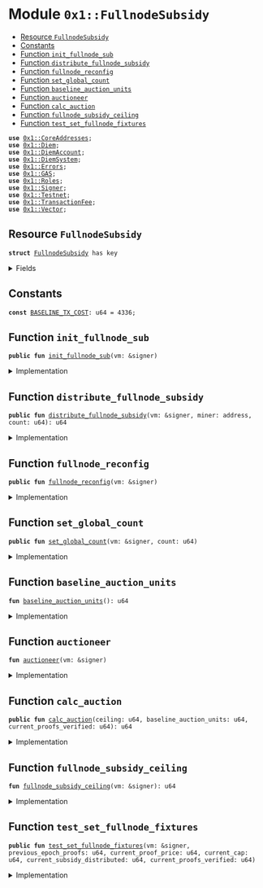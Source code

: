 
<a name="0x1_FullnodeSubsidy"></a>

# Module `0x1::FullnodeSubsidy`



-  [Resource `FullnodeSubsidy`](#0x1_FullnodeSubsidy_FullnodeSubsidy)
-  [Constants](#@Constants_0)
-  [Function `init_fullnode_sub`](#0x1_FullnodeSubsidy_init_fullnode_sub)
-  [Function `distribute_fullnode_subsidy`](#0x1_FullnodeSubsidy_distribute_fullnode_subsidy)
-  [Function `fullnode_reconfig`](#0x1_FullnodeSubsidy_fullnode_reconfig)
-  [Function `set_global_count`](#0x1_FullnodeSubsidy_set_global_count)
-  [Function `baseline_auction_units`](#0x1_FullnodeSubsidy_baseline_auction_units)
-  [Function `auctioneer`](#0x1_FullnodeSubsidy_auctioneer)
-  [Function `calc_auction`](#0x1_FullnodeSubsidy_calc_auction)
-  [Function `fullnode_subsidy_ceiling`](#0x1_FullnodeSubsidy_fullnode_subsidy_ceiling)
-  [Function `test_set_fullnode_fixtures`](#0x1_FullnodeSubsidy_test_set_fullnode_fixtures)


<pre><code><b>use</b> <a href="CoreAddresses.md#0x1_CoreAddresses">0x1::CoreAddresses</a>;
<b>use</b> <a href="Diem.md#0x1_Diem">0x1::Diem</a>;
<b>use</b> <a href="DiemAccount.md#0x1_DiemAccount">0x1::DiemAccount</a>;
<b>use</b> <a href="DiemSystem.md#0x1_DiemSystem">0x1::DiemSystem</a>;
<b>use</b> <a href="../../../../../../move-stdlib/docs/Errors.md#0x1_Errors">0x1::Errors</a>;
<b>use</b> <a href="GAS.md#0x1_GAS">0x1::GAS</a>;
<b>use</b> <a href="Roles.md#0x1_Roles">0x1::Roles</a>;
<b>use</b> <a href="../../../../../../move-stdlib/docs/Signer.md#0x1_Signer">0x1::Signer</a>;
<b>use</b> <a href="Testnet.md#0x1_Testnet">0x1::Testnet</a>;
<b>use</b> <a href="TransactionFee.md#0x1_TransactionFee">0x1::TransactionFee</a>;
<b>use</b> <a href="../../../../../../move-stdlib/docs/Vector.md#0x1_Vector">0x1::Vector</a>;
</code></pre>



<a name="0x1_FullnodeSubsidy_FullnodeSubsidy"></a>

## Resource `FullnodeSubsidy`



<pre><code><b>struct</b> <a href="FullnodeSubsidy.md#0x1_FullnodeSubsidy">FullnodeSubsidy</a> has key
</code></pre>



<details>
<summary>Fields</summary>


<dl>
<dt>
<code>previous_epoch_proofs: u64</code>
</dt>
<dd>

</dd>
<dt>
<code>current_proof_price: u64</code>
</dt>
<dd>

</dd>
<dt>
<code>current_cap: u64</code>
</dt>
<dd>

</dd>
<dt>
<code>current_subsidy_distributed: u64</code>
</dt>
<dd>

</dd>
<dt>
<code>current_proofs_verified: u64</code>
</dt>
<dd>

</dd>
</dl>


</details>

<a name="@Constants_0"></a>

## Constants


<a name="0x1_FullnodeSubsidy_BASELINE_TX_COST"></a>



<pre><code><b>const</b> <a href="FullnodeSubsidy.md#0x1_FullnodeSubsidy_BASELINE_TX_COST">BASELINE_TX_COST</a>: u64 = 4336;
</code></pre>



<a name="0x1_FullnodeSubsidy_init_fullnode_sub"></a>

## Function `init_fullnode_sub`



<pre><code><b>public</b> <b>fun</b> <a href="FullnodeSubsidy.md#0x1_FullnodeSubsidy_init_fullnode_sub">init_fullnode_sub</a>(vm: &signer)
</code></pre>



<details>
<summary>Implementation</summary>


<pre><code><b>public</b> <b>fun</b> <a href="FullnodeSubsidy.md#0x1_FullnodeSubsidy_init_fullnode_sub">init_fullnode_sub</a>(vm: &signer) {
  <b>let</b> genesis_validators = <a href="DiemSystem.md#0x1_DiemSystem_get_val_set_addr">DiemSystem::get_val_set_addr</a>();
  <b>let</b> validator_count = <a href="../../../../../../move-stdlib/docs/Vector.md#0x1_Vector_length">Vector::length</a>(&genesis_validators);
  <b>if</b> (validator_count &lt; 10) validator_count = 10;

  // baseline_cap: baseline units per epoch times the mininmum <b>as</b> used in tx, times minimum gas per unit.

  <b>let</b> ceiling = <a href="FullnodeSubsidy.md#0x1_FullnodeSubsidy_baseline_auction_units">baseline_auction_units</a>() * <a href="FullnodeSubsidy.md#0x1_FullnodeSubsidy_BASELINE_TX_COST">BASELINE_TX_COST</a> * validator_count;

  <a href="Roles.md#0x1_Roles_assert_diem_root">Roles::assert_diem_root</a>(vm);
  <b>assert</b>(!<b>exists</b>&lt;<a href="FullnodeSubsidy.md#0x1_FullnodeSubsidy">FullnodeSubsidy</a>&gt;(<a href="../../../../../../move-stdlib/docs/Signer.md#0x1_Signer_address_of">Signer::address_of</a>(vm)), <a href="../../../../../../move-stdlib/docs/Errors.md#0x1_Errors_not_published">Errors::not_published</a>(190106));
  move_to&lt;<a href="FullnodeSubsidy.md#0x1_FullnodeSubsidy">FullnodeSubsidy</a>&gt;(vm, <a href="FullnodeSubsidy.md#0x1_FullnodeSubsidy">FullnodeSubsidy</a>{
    previous_epoch_proofs: 0u64,
    current_proof_price: <a href="FullnodeSubsidy.md#0x1_FullnodeSubsidy_BASELINE_TX_COST">BASELINE_TX_COST</a> * 24 * 8 * 3, // number of proof submisisons in 3 initial epochs.
    current_cap: ceiling,
    current_subsidy_distributed: 0u64,
    current_proofs_verified: 0u64,
  });
}
</code></pre>



</details>

<a name="0x1_FullnodeSubsidy_distribute_fullnode_subsidy"></a>

## Function `distribute_fullnode_subsidy`



<pre><code><b>public</b> <b>fun</b> <a href="FullnodeSubsidy.md#0x1_FullnodeSubsidy_distribute_fullnode_subsidy">distribute_fullnode_subsidy</a>(vm: &signer, miner: address, count: u64): u64
</code></pre>



<details>
<summary>Implementation</summary>


<pre><code><b>public</b> <b>fun</b> <a href="FullnodeSubsidy.md#0x1_FullnodeSubsidy_distribute_fullnode_subsidy">distribute_fullnode_subsidy</a>(vm: &signer, miner: address, count: u64):u64 <b>acquires</b> <a href="FullnodeSubsidy.md#0x1_FullnodeSubsidy">FullnodeSubsidy</a>{
  <a href="CoreAddresses.md#0x1_CoreAddresses_assert_diem_root">CoreAddresses::assert_diem_root</a>(vm);
  // Payment is only for fullnodes, ie. not in current validator set.
  <b>if</b> (<a href="DiemSystem.md#0x1_DiemSystem_is_validator">DiemSystem::is_validator</a>(miner)) <b>return</b> 0;

  <b>let</b> state = borrow_global_mut&lt;<a href="FullnodeSubsidy.md#0x1_FullnodeSubsidy">FullnodeSubsidy</a>&gt;(<a href="../../../../../../move-stdlib/docs/Signer.md#0x1_Signer_address_of">Signer::address_of</a>(vm));
  <b>let</b> subsidy;

  // fail fast, <b>abort</b> <b>if</b> ceiling was met
  <b>if</b> (state.current_subsidy_distributed &gt; state.current_cap) <b>return</b> 0;

  <b>let</b> proposed_subsidy = state.current_proof_price * count;

  <b>if</b> (proposed_subsidy == 0) <b>return</b> 0;
  // check <b>if</b> payments will exceed ceiling.
  <b>if</b> (state.current_subsidy_distributed + proposed_subsidy &gt; state.current_cap) {
    // pay the remainder only
    // TODO: This creates a race. Check ordering of list.
    subsidy = state.current_cap - state.current_subsidy_distributed;
  } <b>else</b> {
    // happy case, the ceiling is not met.
    subsidy = proposed_subsidy;
  };

  <b>if</b> (subsidy == 0) <b>return</b> 0;
  <b>let</b> minted_coins = <a href="Diem.md#0x1_Diem_mint">Diem::mint</a>&lt;<a href="GAS.md#0x1_GAS">GAS</a>&gt;(vm, subsidy);
  <a href="DiemAccount.md#0x1_DiemAccount_vm_deposit_with_metadata">DiemAccount::vm_deposit_with_metadata</a>&lt;<a href="GAS.md#0x1_GAS">GAS</a>&gt;(
    vm,
    miner,
    minted_coins,
    b"fullnode_subsidy",
    b""
  );

  state.current_subsidy_distributed = state.current_subsidy_distributed + subsidy;

  subsidy
}
</code></pre>



</details>

<a name="0x1_FullnodeSubsidy_fullnode_reconfig"></a>

## Function `fullnode_reconfig`



<pre><code><b>public</b> <b>fun</b> <a href="FullnodeSubsidy.md#0x1_FullnodeSubsidy_fullnode_reconfig">fullnode_reconfig</a>(vm: &signer)
</code></pre>



<details>
<summary>Implementation</summary>


<pre><code><b>public</b> <b>fun</b> <a href="FullnodeSubsidy.md#0x1_FullnodeSubsidy_fullnode_reconfig">fullnode_reconfig</a>(vm: &signer) <b>acquires</b> <a href="FullnodeSubsidy.md#0x1_FullnodeSubsidy">FullnodeSubsidy</a> {
  <a href="Roles.md#0x1_Roles_assert_diem_root">Roles::assert_diem_root</a>(vm);

  // <b>update</b> values for the proof auction.
  <a href="FullnodeSubsidy.md#0x1_FullnodeSubsidy_auctioneer">auctioneer</a>(vm);
  <b>let</b> state = borrow_global_mut&lt;<a href="FullnodeSubsidy.md#0x1_FullnodeSubsidy">FullnodeSubsidy</a>&gt;(<a href="../../../../../../move-stdlib/docs/Signer.md#0x1_Signer_address_of">Signer::address_of</a>(vm));
   // save
  state.previous_epoch_proofs = state.current_proofs_verified;
  // reset counters
  state.current_subsidy_distributed = 0u64;
  state.current_proofs_verified = 0u64;
}
</code></pre>



</details>

<a name="0x1_FullnodeSubsidy_set_global_count"></a>

## Function `set_global_count`



<pre><code><b>public</b> <b>fun</b> <a href="FullnodeSubsidy.md#0x1_FullnodeSubsidy_set_global_count">set_global_count</a>(vm: &signer, count: u64)
</code></pre>



<details>
<summary>Implementation</summary>


<pre><code><b>public</b> <b>fun</b> <a href="FullnodeSubsidy.md#0x1_FullnodeSubsidy_set_global_count">set_global_count</a>(vm: &signer, count: u64) <b>acquires</b> <a href="FullnodeSubsidy.md#0x1_FullnodeSubsidy">FullnodeSubsidy</a>{
  <b>let</b> state = borrow_global_mut&lt;<a href="FullnodeSubsidy.md#0x1_FullnodeSubsidy">FullnodeSubsidy</a>&gt;(<a href="../../../../../../move-stdlib/docs/Signer.md#0x1_Signer_address_of">Signer::address_of</a>(vm));
  state.current_proofs_verified = count;
}
</code></pre>



</details>

<a name="0x1_FullnodeSubsidy_baseline_auction_units"></a>

## Function `baseline_auction_units`



<pre><code><b>fun</b> <a href="FullnodeSubsidy.md#0x1_FullnodeSubsidy_baseline_auction_units">baseline_auction_units</a>(): u64
</code></pre>



<details>
<summary>Implementation</summary>


<pre><code><b>fun</b> <a href="FullnodeSubsidy.md#0x1_FullnodeSubsidy_baseline_auction_units">baseline_auction_units</a>():u64 {
  <b>let</b> epoch_length_mins = 24 * 60;
  <b>let</b> steady_state_nodes = 1000;
  <b>let</b> target_delay_mins = 10;
  steady_state_nodes * (epoch_length_mins/target_delay_mins)
}
</code></pre>



</details>

<a name="0x1_FullnodeSubsidy_auctioneer"></a>

## Function `auctioneer`



<pre><code><b>fun</b> <a href="FullnodeSubsidy.md#0x1_FullnodeSubsidy_auctioneer">auctioneer</a>(vm: &signer)
</code></pre>



<details>
<summary>Implementation</summary>


<pre><code><b>fun</b> <a href="FullnodeSubsidy.md#0x1_FullnodeSubsidy_auctioneer">auctioneer</a>(vm: &signer) <b>acquires</b> <a href="FullnodeSubsidy.md#0x1_FullnodeSubsidy">FullnodeSubsidy</a> {

  <a href="Roles.md#0x1_Roles_assert_diem_root">Roles::assert_diem_root</a>(vm);

  <b>let</b> state = borrow_global_mut&lt;<a href="FullnodeSubsidy.md#0x1_FullnodeSubsidy">FullnodeSubsidy</a>&gt;(<a href="../../../../../../move-stdlib/docs/Signer.md#0x1_Signer_address_of">Signer::address_of</a>(vm));

  // The targeted amount of proofs <b>to</b> be submitted network-wide per epoch.
  <b>let</b> baseline_auction_units = <a href="FullnodeSubsidy.md#0x1_FullnodeSubsidy_baseline_auction_units">baseline_auction_units</a>();
  // The max subsidy that can be paid out in the next epoch.
  <b>let</b> ceiling = <a href="FullnodeSubsidy.md#0x1_FullnodeSubsidy_fullnode_subsidy_ceiling">fullnode_subsidy_ceiling</a>(vm);


  // Failure case
  <b>if</b> (ceiling &lt; 1) ceiling = 1;

  state.current_proof_price = <a href="FullnodeSubsidy.md#0x1_FullnodeSubsidy_calc_auction">calc_auction</a>(
    ceiling,
    baseline_auction_units,
    state.current_proofs_verified
  );
  // Set new ceiling
  state.current_cap = ceiling;
}
</code></pre>



</details>

<a name="0x1_FullnodeSubsidy_calc_auction"></a>

## Function `calc_auction`



<pre><code><b>public</b> <b>fun</b> <a href="FullnodeSubsidy.md#0x1_FullnodeSubsidy_calc_auction">calc_auction</a>(ceiling: u64, baseline_auction_units: u64, current_proofs_verified: u64): u64
</code></pre>



<details>
<summary>Implementation</summary>


<pre><code><b>public</b> <b>fun</b> <a href="FullnodeSubsidy.md#0x1_FullnodeSubsidy_calc_auction">calc_auction</a>(
  ceiling: u64,
  baseline_auction_units: u64,
  current_proofs_verified: u64,
): u64 {
  // Calculate price per proof
  // Find the baseline price of a proof, which will be altered based on performance.
  // <b>let</b> baseline_proof_price = <a href="../../../../../../move-stdlib/docs/FixedPoint32.md#0x1_FixedPoint32_divide_u64">FixedPoint32::divide_u64</a>(
  //   ceiling,
  //   <a href="../../../../../../move-stdlib/docs/FixedPoint32.md#0x1_FixedPoint32_create_from_raw_value">FixedPoint32::create_from_raw_value</a>(baseline_auction_units)
  // );
  <b>let</b> baseline_proof_price = ceiling/baseline_auction_units;

  // print(&<a href="../../../../../../move-stdlib/docs/FixedPoint32.md#0x1_FixedPoint32_get_raw_value">FixedPoint32::get_raw_value</a>(<b>copy</b> baseline_proof_price));
  // Calculate the appropriate multiplier.
  <b>let</b> proofs = current_proofs_verified;
  <b>if</b> (proofs &lt; 1) proofs = 1;

  <b>let</b> multiplier = baseline_auction_units/proofs;

  // <b>let</b> multiplier = <a href="../../../../../../move-stdlib/docs/FixedPoint32.md#0x1_FixedPoint32_create_from_rational">FixedPoint32::create_from_rational</a>(
  //   baseline_auction_units,
  //   proofs
  // );
  // print(&multiplier);

  // Set the proof price using multiplier.
  // New unit price cannot be more than the ceiling
  // <b>let</b> proposed_price = <a href="../../../../../../move-stdlib/docs/FixedPoint32.md#0x1_FixedPoint32_multiply_u64">FixedPoint32::multiply_u64</a>(
  //   baseline_proof_price,
  //   multiplier
  // );

  <b>let</b> proposed_price = baseline_proof_price * multiplier;

  // print(&proposed_price);

  <b>if</b> (proposed_price &lt; ceiling) {
    <b>return</b> proposed_price
  };
  //Note: in failure case, the next miner gets the full ceiling
  <b>return</b> ceiling
}
</code></pre>



</details>

<a name="0x1_FullnodeSubsidy_fullnode_subsidy_ceiling"></a>

## Function `fullnode_subsidy_ceiling`



<pre><code><b>fun</b> <a href="FullnodeSubsidy.md#0x1_FullnodeSubsidy_fullnode_subsidy_ceiling">fullnode_subsidy_ceiling</a>(vm: &signer): u64
</code></pre>



<details>
<summary>Implementation</summary>


<pre><code><b>fun</b> <a href="FullnodeSubsidy.md#0x1_FullnodeSubsidy_fullnode_subsidy_ceiling">fullnode_subsidy_ceiling</a>(vm: &signer):u64 {
  //get TX fees from previous epoch.
  <b>let</b> fees = <a href="TransactionFee.md#0x1_TransactionFee_get_amount_to_distribute">TransactionFee::get_amount_to_distribute</a>(vm);
  // Recover from failure case <b>where</b> there are no fees
  <b>if</b> (fees &lt; <a href="FullnodeSubsidy.md#0x1_FullnodeSubsidy_baseline_auction_units">baseline_auction_units</a>()) <b>return</b> <a href="FullnodeSubsidy.md#0x1_FullnodeSubsidy_baseline_auction_units">baseline_auction_units</a>();
  fees
}
</code></pre>



</details>

<a name="0x1_FullnodeSubsidy_test_set_fullnode_fixtures"></a>

## Function `test_set_fullnode_fixtures`



<pre><code><b>public</b> <b>fun</b> <a href="FullnodeSubsidy.md#0x1_FullnodeSubsidy_test_set_fullnode_fixtures">test_set_fullnode_fixtures</a>(vm: &signer, previous_epoch_proofs: u64, current_proof_price: u64, current_cap: u64, current_subsidy_distributed: u64, current_proofs_verified: u64)
</code></pre>



<details>
<summary>Implementation</summary>


<pre><code><b>public</b> <b>fun</b> <a href="FullnodeSubsidy.md#0x1_FullnodeSubsidy_test_set_fullnode_fixtures">test_set_fullnode_fixtures</a>(
  vm: &signer,
  previous_epoch_proofs: u64,
  current_proof_price: u64,
  current_cap: u64,
  current_subsidy_distributed: u64,
  current_proofs_verified: u64,
) <b>acquires</b> <a href="FullnodeSubsidy.md#0x1_FullnodeSubsidy">FullnodeSubsidy</a> {
  <a href="Roles.md#0x1_Roles_assert_diem_root">Roles::assert_diem_root</a>(vm);
  <b>assert</b>(is_testnet(), <a href="../../../../../../move-stdlib/docs/Errors.md#0x1_Errors_invalid_state">Errors::invalid_state</a>(190108));
  <b>let</b> state = borrow_global_mut&lt;<a href="FullnodeSubsidy.md#0x1_FullnodeSubsidy">FullnodeSubsidy</a>&gt;(@0x0);
  state.previous_epoch_proofs = previous_epoch_proofs;
  state.current_proof_price = current_proof_price;
  state.current_cap = current_cap;
  state.current_subsidy_distributed = current_subsidy_distributed;
  state.current_proofs_verified = current_proofs_verified;
}
</code></pre>



</details>


[//]: # ("File containing references which can be used from documentation")
[ACCESS_CONTROL]: https://github.com/diem/dip/blob/main/dips/dip-2.md
[ROLE]: https://github.com/diem/dip/blob/main/dips/dip-2.md#roles
[PERMISSION]: https://github.com/diem/dip/blob/main/dips/dip-2.md#permissions
